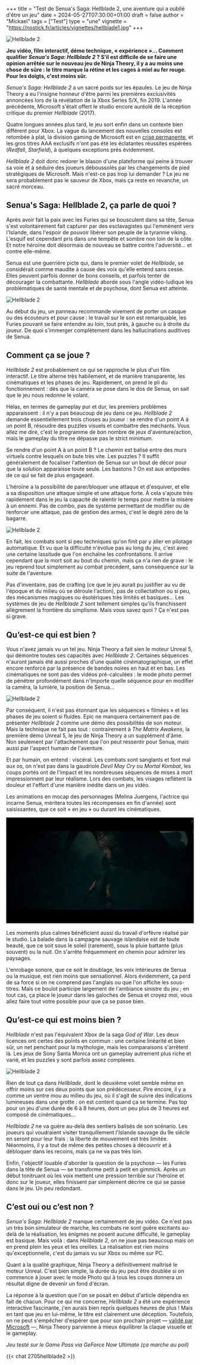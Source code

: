 +++
title = "Test de Senua's Saga: Hellblade 2, une aventure qui a oublié d'être un jeu"
date = 2024-05-27T07:30:00+01:00
draft = false
author = "Mickael"
tags = ["Test"]
type = "une"
vignette = "https://nostick.fr/articles/vignettes/hellblade1.jpg"
+++

![Hellblade 2](hellblade3.jpg "")

**Jeu vidéo, film interactif, démo technique, « expérience »… Comment qualifier *Senua's Saga: Hellblade 2* ? S'il est difficile de se faire une opinion arrêtée sur le nouveau jeu de Ninja Theory, il y a au moins une chose de sûre : le titre marque la rétine et les cages à miel au fer rouge. Pour les doigts, c'est moins sûr.**

*Senua's Saga: Hellblade 2* a un sacré poids sur les épaules. Le jeu de Ninja Theory a eu l'insigne honneur d'être parmi les premières exclusivités annoncées lors de la révélation de la Xbox Series S/X, fin 2019. L'année précédente, Microsoft s'était offert le studio encore auréolé de la réception critique du premier *Hellblade* (2017).

Quatre longues années plus tard, le jeu sort enfin dans un contexte bien différent pour Xbox. La vague du lancement des nouvelles consoles est retombée à plat, la division gaming de Microsoft est en [crise permanente](https://nostick.fr/articles/2024/mai/1505-bonjour-tristesse-chez-xbox/), et les gros titres AAA exclusifs n'ont pas été les éclatantes réussites espérées (*Redfall*, *Starfield*), à quelques exceptions près évidemment.

*Hellblade 2* doit donc redorer le blason d'une plateforme qui peine à trouver sa voie et à séduire des joueurs déboussolés par les changements de pied stratégiques de Microsoft. Mais n'est-ce pas trop lui demander ? Le jeu ne sera probablement pas le sauveur de Xbox, mais ça reste en revanche, un sacré morceau.

## Senua's Saga: Hellblade 2, ça parle de quoi ?

Après avoir fait la paix avec les Furies qui se bousculent dans sa tête, Senua s'est volontairement fait capturer par des esclavagistes qui l'emmènent vers l'Islande, dans l'espoir de pouvoir libérer son peuple de la tyrannie viking. L'esquif est cependant pris dans une tempête et sombre non loin de la côte. Et notre héroïne doit désormais de nouveau se battre contre l'adversité… et contre elle-même.

Senua est une guerrière picte qui, dans le premier volet de *Hellblade*, se considérait comme maudite à cause des voix qu'elle entend sans cesse. Elles peuvent parfois donner de bons conseils, et parfois tenter de décourager la combattante. *Hellblade* aborde sous l'angle vidéo-ludique les problématiques de santé mentale et de psychose, dont Senua est atteinte. 

![Hellblade 2](hellblade2.jpg "")

Au début du jeu, un panneau recommande vivement de porter un casque ou des écouteurs et pour cause : le travail sur le son est remarquable, les Furies pouvant se faire entendre au loin, tout près, à gauche ou à droite du joueur. De quoi s'immerger complètement dans les hallucinations auditives de Senua.

## Comment ça se joue ?

*Hellblade 2* est probablement ce qui se rapproche le plus d'un film interactif. Le titre alterne très habilement, et de manière transparente, les cinématiques et les phases de jeu. Rapidement, on prend le pli du fonctionnement : dès que la caméra se pose dans le dos de Senua, on sait que le jeu nous redonne le volant.

Hélas, en termes de gameplay pur et dur, les premiers problèmes apparaissent : il n'y a pas beaucoup de jeu dans ce jeu. *Hellblade 2* demande essentiellement trois choses au joueur : se rendre d'un point A à un point B, résoudre des puzzles visuels et combattre des méchants. Vous allez me dire, c'est le programme de bon nombre de jeux d'aventure/action, mais le gameplay du titre ne dépasse pas le strict minimum.

Se rendre d'un point A à un point B ? Le chemin est balisé entre des murs virtuels contre lesquels on bute très vite. Les puzzles ? Il suffit généralement de focaliser l'attention de Senua sur un bout de décor pour que la solution apparaisse toute seule. Les bastons ? On est aux antipodes de ce qui se fait de plus engageant.

L'héroïne a la possibilité de parer/bloquer une attaque et d'esquiver, et elle a sa disposition une attaque simple et une attaque forte. À cela s'ajoute très rapidement dans le jeu la capacité de ralentir le temps pour mettre la misère à un ennemi. Pas de combo, pas de système permettant de modifier ou de renforcer une attaque, pas de gestion des armes, c'est le degré zéro de la bagarre.

![Hellblade 2](hellblade4.jpg "")


En fait, les combats sont si peu techniques qu'on finit par y aller en pilotage automatique. Et vu que la difficulté n'évolue pas au long du jeu, c'est avec une certaine lassitude que l'on enchaîne les confrontations. Il arrive cependant que la mort soit au bout du chemin, mais ça n'a rien de grave : le jeu reprend tout simplement au combat précédent, sans conséquence sur la suite de l'aventure.

Pas d'inventaire, pas de crafting (ce que le jeu aurait pu justifier au vu de l'époque et du milieu où se déroule l'action), pas de collectathon ou si peu, des mécanismes magiques ou ésotériques très limités et basiques… Les systèmes de jeu de *Hellblade 2* sont tellement simples qu'ils franchissent allègrement la frontière du simplisme. Mais vous savez quoi ? Ça n'est pas si grave.

## Qu’est-ce qui est bien ?

Vous n'avez jamais vu un tel jeu. Ninja Theory a fait sien le moteur Unreal 5, qui démontre toutes ses capacités avec *Hellblade 2*. Certaines séquences n'auront jamais été aussi proches d'une qualité cinématographique, un effet encore renforcé par la présence de bandes noires en haut et en bas. Les cinématiques ne sont pas des vidéos pré-calculées : le mode photo permet de pénétrer profondément dans n'importe quelle séquence pour en modifier la caméra, la lumière, la position de Senua… 

![Hellblade 2](hellblade5.jpg "")

Par conséquent, il n'est pas étonnant que les séquences « filmées » et les phases de jeu soient si fluides. Epic ne manquera certainement pas de présenter *Hellblade 2* comme une démo des possibilités de son moteur. Mais la technique ne fait pas tout : contrairement à *The Matrix Awakens*, la première démo Unreal 5, le jeu de Ninja Theory a un supplément d'âme. Non seulement par l'attachement que l'on peut ressentir pour Senua, mais aussi par l'aspect humain de l'aventure.

Et par humain, on entend : viscéral. Les combats sont sanglants et font mal aux os, on n'est pas dans la gaudriole *Devil May Cry* ou *Mortal Kombat*, les coups portés ont de l'impact et les nombreuses séquences de mises à mort impressionnent par leur réalisme. Lors des combats, les visages reflètent la douleur et l'effort d'une manière inédite dans un jeu vidéo.

Les animations en mocap des personnages (Melina Juergens, l'actrice qui incarne Senua, méritera toutes les récompenses en fin d'année) sont saisissantes, que ce soit « en jeu » ou durant les cinématiques. 

![Hellblade 2](hellblade6.jpg "")


Les moments plus calmes bénéficient aussi du travail d'orfèvre réalisé par le studio. La balade dans la campagne sauvage islandaise est de toute beauté, que ce soit sous le soleil (rarement), sous la pluie battante (plus souvent) ou la nuit. On s'arrête fréquemment en chemin pour admirer les paysages.

L'enrobage sonore, que ce soit le doublage, les voix intérieures de Senua ou la musique, est rien moins que sensationnel. Alors évidemment, ça perd de sa force si on ne comprend pas l'anglais ou que l'on affiche les sous-titres. Mais ce boulot participe largement de l'ambiance sinistre du jeu ; en tout cas, ça place le joueur dans les galoches de Senua et croyez moi, vous allez faire tout votre possible pour que ça se passe bien.


## Qu’est-ce qui est moins bien ?

*Hellblade* n'est pas l'équivalent Xbox de la saga *God of War*. Les deux licences ont certes des points en commun : une certaine linéarité et bien sûr, un net penchant pour la mythologie, mais les comparaisons s'arrêtent là. Les jeux de Sony Santa Monica ont un gameplay autrement plus riche et varié, et les puzzles y sont parfois assez complexes.

![Hellblade 2](hellblade7.jpg "")

Rien de tout ça dans *Hellblade*, dont le deuxième volet semble même en offrir moins sur ces deux points que son prédécesseur. Pire encore, il y a comme un ventre mou au milieu du jeu, où il s'agit de suivre des indications lumineuses dans une grotte : on est content quand ça se termine. Pas top pour un jeu d'une durée de 6 à 8 heures, dont un peu plus de 3 heures est composé de cinématiques…

*Hellblade 2* ne va guère au-delà des sentiers balisés de son scénario. Les joueurs qui voudraient visiter tranquillement l'Islande sauvage du 9e siècle en seront pour leur frais : la liberté de mouvement est très limitée. Néanmoins, il y a tout de même des petites choses à découvrir et à débloquer dans les recoins, mais ça ne va pas très loin.

Enfin, l'objectif louable d'aborder la question de la psychose — les Furies dans la tête de Senua — se transforme petit à petit en gimmick. Après un début tonitruant où les voix mettent une pression terrible sur l'héroïne et donc sur le joueur, elles finissent par simplement décrire ce qui se passe dans le jeu. Un peu redondant.

## C’est oui ou c’est non ?

*Senua's Saga: Hellblade 2* manque certainement de jeu vidéo. Ce n'est pas un très bon simulateur de marche, les combats ne sont guère excitants au-delà de la réalisation, les énigmes ne posent aucune difficulté, le gameplay est basique. Mais voilà : dans *Hellblade 2*, on ne joue pas beaucoup mais on en prend plein les yeux et les oreilles. La réalisation est rien moins qu'exceptionnelle, c'est du jamais vu sur Xbox ou même sur PC. 

Quant à la qualité graphique, Ninja Theory a définitivement maîtrisé le moteur Unreal. C'est bien simple, la durée du jeu peut être doublée si on commence à jouer avec le mode Photo qui à tous les coups donnera un résultat digne de devenir un fond d'écran.

La réponse à la question que l'on se posait en début d'article dépendra en fait de chacun. Pour ce qui me concerne, *Hellblade 2* a été une expérience interactive fascinante, j'en aurais bien repris quelques heures de plus ! Mais en tant que jeu en lui-même, le titre est clairement une déception. Toutefois, on ne peut s'empêcher d'espérer que pour son prochain projet — [validé par Microsoft](https://nostick.fr/articles/2024/mai/2105-la-sortie-de-hellblade-2-ne-condamne-pas-ninja-theory/) —, Ninja Theory parvienne à mieux équilibrer la claque visuelle et le gameplay.

*Jeu testé sur le Game Pass via GeForce Now Ultimate (ça marche au poil)*

 {{< chat 2705hellblade2 >}}